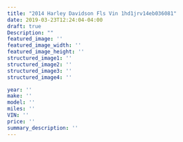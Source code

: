 ```yaml
---
title: "2014 Harley Davidson Fls Vin 1hd1jrv14eb036081"
date: 2019-03-23T12:24:04-04:00
draft: true
Description: ""
featured_image: ''
featured_image_width: ''
featured_image_height: ''
structured_image1: ''
structured_image2: ''
structured_image3: ''
structured_image4: ''

year: ''
make: ''
model: ''
miles: ''
VIN: ''
price: ''
summary_description: ''
---
```


